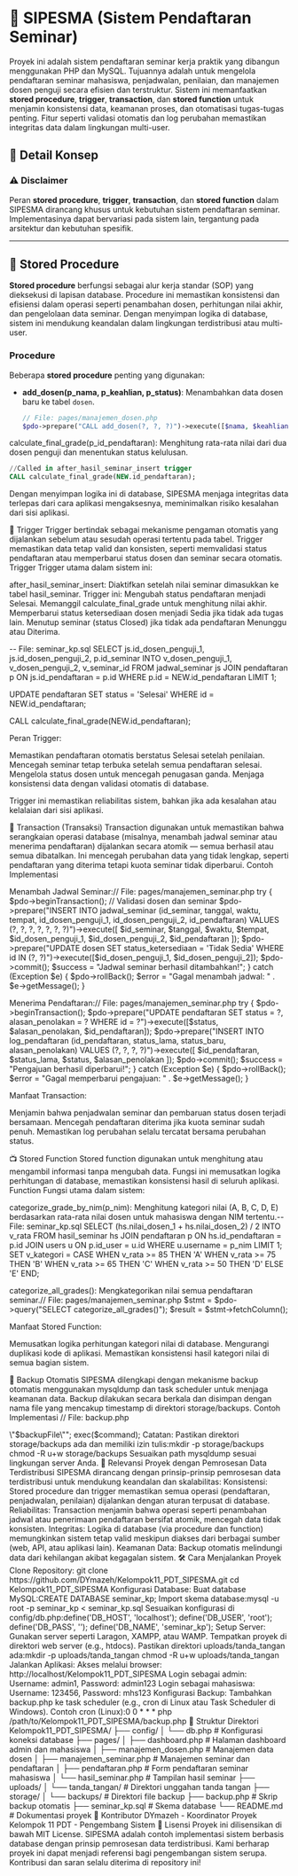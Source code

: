 # 🐾 SIPESMA (Sistem Pendaftaran Seminar)

Proyek ini adalah sistem pendaftaran seminar kerja praktik yang dibangun menggunakan PHP dan MySQL. Tujuannya adalah untuk mengelola pendaftaran seminar mahasiswa, penjadwalan, penilaian, dan manajemen dosen penguji secara efisien dan terstruktur. Sistem ini memanfaatkan **stored procedure**, **trigger**, **transaction**, dan **stored function** untuk menjamin konsistensi data, keamanan proses, dan otomatisasi tugas-tugas penting. Fitur seperti validasi otomatis dan log perubahan memastikan integritas data dalam lingkungan multi-user.


## 📌 Detail Konsep

### ⚠️ Disclaimer
Peran **stored procedure**, **trigger**, **transaction**, dan **stored function** dalam SIPESMA dirancang khusus untuk kebutuhan sistem pendaftaran seminar. Implementasinya dapat bervariasi pada sistem lain, tergantung pada arsitektur dan kebutuhan spesifik.

---

## 🧠 Stored Procedure
**Stored procedure** berfungsi sebagai alur kerja standar (SOP) yang dieksekusi di lapisan database. Procedure ini memastikan konsistensi dan efisiensi dalam operasi seperti penambahan dosen, perhitungan nilai akhir, dan pengelolaan data seminar. Dengan menyimpan logika di database, sistem ini mendukung keandalan dalam lingkungan terdistribusi atau multi-user.

### Procedure
Beberapa **stored procedure** penting yang digunakan:

- **add_dosen(p_nama, p_keahlian, p_status)**: Menambahkan data dosen baru ke tabel `dosen`.
  ```php
  // File: pages/manajemen_dosen.php
  $pdo->prepare("CALL add_dosen(?, ?, ?)")->execute([$nama, $keahlian, $status]);


calculate_final_grade(p_id_pendaftaran): Menghitung rata-rata nilai dari dua dosen penguji dan menentukan status kelulusan.
  ```sql
//Called in after_hasil_seminar_insert trigger
CALL calculate_final_grade(NEW.id_pendaftaran);
```


Dengan menyimpan logika ini di database, SIPESMA menjaga integritas data terlepas dari cara aplikasi mengaksesnya, meminimalkan risiko kesalahan dari sisi aplikasi.

🚨 Trigger
Trigger bertindak sebagai mekanisme pengaman otomatis yang dijalankan sebelum atau sesudah operasi tertentu pada tabel. Trigger memastikan data tetap valid dan konsisten, seperti memvalidasi status pendaftaran atau memperbarui status dosen dan seminar secara otomatis.
Trigger
Trigger utama dalam sistem ini:

after_hasil_seminar_insert: Diaktifkan setelah nilai seminar dimasukkan ke tabel hasil_seminar. Trigger ini:
Mengubah status pendaftaran menjadi Selesai.
Memanggil calculate_final_grade untuk menghitung nilai akhir.
Memperbarui status ketersediaan dosen menjadi Sedia jika tidak ada tugas lain.
Menutup seminar (status Closed) jika tidak ada pendaftaran Menunggu atau Diterima.

-- File: seminar_kp.sql
SELECT js.id_dosen_penguji_1, js.id_dosen_penguji_2, p.id_seminar INTO v_dosen_penguji_1, v_dosen_penguji_2, v_seminar_id
FROM jadwal_seminar js
JOIN pendaftaran p ON js.id_pendaftaran = p.id
WHERE p.id = NEW.id_pendaftaran
LIMIT 1;

UPDATE pendaftaran
SET status = 'Selesai'
WHERE id = NEW.id_pendaftaran;

CALL calculate_final_grade(NEW.id_pendaftaran);



Peran Trigger:

Memastikan pendaftaran otomatis berstatus Selesai setelah penilaian.
Mencegah seminar tetap terbuka setelah semua pendaftaran selesai.
Mengelola status dosen untuk mencegah penugasan ganda.
Menjaga konsistensi data dengan validasi otomatis di database.

Trigger ini memastikan reliabilitas sistem, bahkan jika ada kesalahan atau kelalaian dari sisi aplikasi.

🔄 Transaction (Transaksi)
Transaction digunakan untuk memastikan bahwa serangkaian operasi database (misalnya, menambah jadwal seminar atau menerima pendaftaran) dijalankan secara atomik — semua berhasil atau semua dibatalkan. Ini mencegah perubahan data yang tidak lengkap, seperti pendaftaran yang diterima tetapi kuota seminar tidak diperbarui.
Contoh Implementasi

Menambah Jadwal Seminar:// File: pages/manajemen_seminar.php
try {
    $pdo->beginTransaction();
    // Validasi dosen dan seminar
    $pdo->prepare("INSERT INTO jadwal_seminar (id_seminar, tanggal, waktu, tempat, id_dosen_penguji_1, id_dosen_penguji_2, id_pendaftaran) VALUES (?, ?, ?, ?, ?, ?, ?)")->execute([
        $id_seminar, $tanggal, $waktu, $tempat, $id_dosen_penguji_1, $id_dosen_penguji_2, $id_pendaftaran
    ]);
    $pdo->prepare("UPDATE dosen SET status_ketersediaan = 'Tidak Sedia' WHERE id IN (?, ?)")->execute([$id_dosen_penguji_1, $id_dosen_penguji_2]);
    $pdo->commit();
    $success = "Jadwal seminar berhasil ditambahkan!";
} catch (Exception $e) {
    $pdo->rollBack();
    $error = "Gagal menambah jadwal: " . $e->getMessage();
}


Menerima Pendaftaran:// File: pages/manajemen_seminar.php
try {
    $pdo->beginTransaction();
    $pdo->prepare("UPDATE pendaftaran SET status = ?, alasan_penolakan = ? WHERE id = ?")->execute([$status, $alasan_penolakan, $id_pendaftaran]);
    $pdo->prepare("INSERT INTO log_pendaftaran (id_pendaftaran, status_lama, status_baru, alasan_penolakan) VALUES (?, ?, ?, ?)")->execute([
        $id_pendaftaran, $status_lama, $status, $alasan_penolakan
    ]);
    $pdo->commit();
    $success = "Pengajuan berhasil diperbarui!";
} catch (Exception $e) {
    $pdo->rollBack();
    $error = "Gagal memperbarui pengajuan: " . $e->getMessage();
}



Manfaat Transaction:

Menjamin bahwa penjadwalan seminar dan pembaruan status dosen terjadi bersamaan.
Mencegah pendaftaran diterima jika kuota seminar sudah penuh.
Memastikan log perubahan selalu tercatat bersama perubahan status.


📺 Stored Function
Stored function digunakan untuk menghitung atau mengambil informasi tanpa mengubah data. Fungsi ini memusatkan logika perhitungan di database, memastikan konsistensi hasil di seluruh aplikasi.
Function
Fungsi utama dalam sistem:

categorize_grade_by_nim(p_nim): Menghitung kategori nilai (A, B, C, D, E) berdasarkan rata-rata nilai dosen untuk mahasiswa dengan NIM tertentu.-- File: seminar_kp.sql
SELECT (hs.nilai_dosen_1 + hs.nilai_dosen_2) / 2 INTO v_rata
FROM hasil_seminar hs
JOIN pendaftaran p ON hs.id_pendaftaran = p.id
JOIN users u ON p.id_user = u.id
WHERE u.username = p_nim
LIMIT 1;
SET v_kategori = CASE 
    WHEN v_rata >= 85 THEN 'A'
    WHEN v_rata >= 75 THEN 'B'
    WHEN v_rata >= 65 THEN 'C'
    WHEN v_rata >= 50 THEN 'D'
    ELSE 'E'
END;


categorize_all_grades(): Mengkategorikan nilai semua pendaftaran seminar.// File: pages/manajemen_seminar.php
$stmt = $pdo->query("SELECT categorize_all_grades()");
$result = $stmt->fetchColumn();



Manfaat Stored Function:

Memusatkan logika perhitungan kategori nilai di database.
Mengurangi duplikasi kode di aplikasi.
Memastikan konsistensi hasil kategori nilai di semua bagian sistem.


🔄 Backup Otomatis
SIPESMA dilengkapi dengan mekanisme backup otomatis menggunakan mysqldump dan task scheduler untuk menjaga keamanan data. Backup dilakukan secara berkala dan disimpan dengan nama file yang mencakup timestamp di direktori storage/backups.
Contoh Implementasi
// File: backup.php
<?php
require_once __DIR__ . '/config/db.php';

$date = date('Y-m-d_H-i-s');
$backupFile = __DIR__ . "/storage/backups/sipesma_backup_$date.sql";
$command = "\"C:\\laragon\\bin\\mysql\\mysql-8.0.30-winx64\\bin\\mysqldump.exe\" -u " . DB_USER . " -p" . DB_PASS . " " . DB_NAME . " > \"$backupFile\"";
exec($command);

Catatan:

Pastikan direktori storage/backups ada dan memiliki izin tulis:mkdir -p storage/backups
chmod -R u+w storage/backups


Sesuaikan path mysqldump sesuai lingkungan server Anda.


🧩 Relevansi Proyek dengan Pemrosesan Data Terdistribusi
SIPESMA dirancang dengan prinsip-prinsip pemrosesan data terdistribusi untuk mendukung keandalan dan skalabilitas:

Konsistensi: Stored procedure dan trigger memastikan semua operasi (pendaftaran, penjadwalan, penilaian) dijalankan dengan aturan terpusat di database.
Reliabilitas: Transaction menjamin bahwa operasi seperti penambahan jadwal atau penerimaan pendaftaran bersifat atomik, mencegah data tidak konsisten.
Integritas: Logika di database (via procedure dan function) memungkinkan sistem tetap valid meskipun diakses dari berbagai sumber (web, API, atau aplikasi lain).
Keamanan Data: Backup otomatis melindungi data dari kehilangan akibat kegagalan sistem.


🛠️ Cara Menjalankan Proyek

Clone Repository:
git clone https://github.com/DYmazeh/Kelompok11_PDT_SIPESMA.git
cd Kelompok11_PDT_SIPESMA


Konfigurasi Database:

Buat database MySQL:CREATE DATABASE seminar_kp;


Import skema database:mysql -u root -p seminar_kp < seminar_kp.sql


Sesuaikan konfigurasi di config/db.php:define('DB_HOST', 'localhost');
define('DB_USER', 'root');
define('DB_PASS', '');
define('DB_NAME', 'seminar_kp');




Setup Server:

Gunakan server seperti Laragon, XAMPP, atau WAMP.
Tempatkan proyek di direktori web server (e.g., htdocs).
Pastikan direktori uploads/tanda_tangan ada:mkdir -p uploads/tanda_tangan
chmod -R u+w uploads/tanda_tangan




Jalankan Aplikasi:

Akses melalui browser: http://localhost/Kelompok11_PDT_SIPESMA
Login sebagai admin: Username: admin1, Password: admin123
Login sebagai mahasiswa: Username: 123456, Password: mhs123


Konfigurasi Backup:

Tambahkan backup.php ke task scheduler (e.g., cron di Linux atau Task Scheduler di Windows).
Contoh cron (Linux):0 0 * * * php /path/to/Kelompok11_PDT_SIPESMA/backup.php






📂 Struktur Direktori
Kelompok11_PDT_SIPESMA/
├── config/
│   └── db.php              # Konfigurasi koneksi database
├── pages/
│   ├── dashboard.php       # Halaman dashboard admin dan mahasiswa
│   ├── manajemen_dosen.php # Manajemen data dosen
│   ├── manajemen_seminar.php # Manajemen seminar dan pendaftaran
│   ├── pendaftaran.php     # Form pendaftaran seminar mahasiswa
│   └── hasil_seminar.php   # Tampilan hasil seminar
├── uploads/
│   └── tanda_tangan/       # Direktori unggahan tanda tangan
├── storage/
│   └── backups/            # Direktori file backup
├── backup.php              # Skrip backup otomatis
├── seminar_kp.sql          # Skema database
└── README.md               # Dokumentasi proyek


👥 Kontributor

DYmazeh - Koordinator Proyek
Kelompok 11 PDT - Pengembang Sistem


📜 Lisensi
Proyek ini dilisensikan di bawah MIT License.

SIPESMA adalah contoh implementasi sistem berbasis database dengan prinsip pemrosesan data terdistribusi. Kami berharap proyek ini dapat menjadi referensi bagi pengembangan sistem serupa. Kontribusi dan saran selalu diterima di repository ini!


